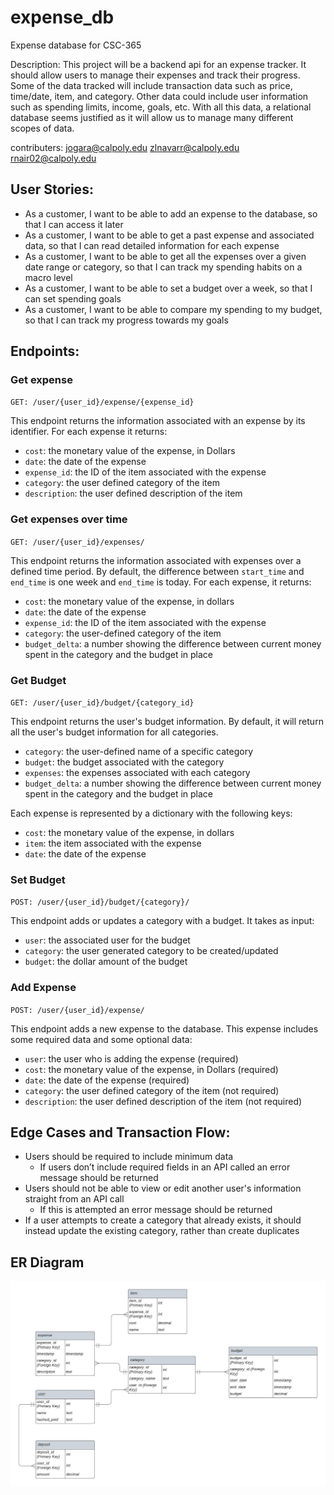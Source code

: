 # expense_db
Expense database for CSC-365

Description:
This project will be a backend api for an expense tracker. It should allow users to manage 
their expenses and track their progress. Some of the data tracked will include transaction
data such as price, time/date, item, and category. Other data could include user information
such as spending limits, income, goals, etc. With all this data, a relational database 
seems justified as it will allow us to manage many different scopes of data. 

contributers: jogara@calpoly.edu zlnavarr@calpoly.edu rnair02@calpoly.edu


## User Stories:

- As a customer, I want to be able to add an expense to the database, so that I can access it later
- As a customer, I want to be able to get a past expense and associated data, so that I can read detailed information for each expense
- As a customer, I want to be able to get all the expenses over a given date range or category, so that I can track my spending habits on a macro level
- As a customer, I want to be able to set a budget over a week, so that I can set spending goals
- As a customer, I want to be able to compare my spending to my budget, so that I can track my progress towards my goals

## Endpoints:

### Get expense
`GET: /user/{user_id}/expense/{expense_id}`

This endpoint returns the information associated with an expense by its identifier. For each expense it returns:

- `cost`: the monetary value of the expense, in Dollars
- `date`: the date of the expense
- `expense_id`: the ID of the item associated with the expense
- `category`: the user defined category of the item
- `description`: the user defined description of the item

### Get expenses over time
`GET: /user/{user_id}/expenses/`

This endpoint returns the information associated with expenses over a defined time period. By default, the difference between `start_time` and `end_time` is one week and `end_time` is today. For each expense, it returns:

- `cost`: the monetary value of the expense, in dollars
- `date`: the date of the expense
- `expense_id`: the ID of the item associated with the expense
- `category`: the user-defined category of the item
- `budget_delta`: a number showing the difference between current money spent in the category and the budget in place

### Get Budget
`GET: /user/{user_id}/budget/{category_id}`

This endpoint returns the user's budget information. By default, it will return all the user's budget information for all categories.

- `category`: the user-defined name of a specific category
- `budget`: the budget associated with the category
- `expenses`: the expenses associated with each category
- `budget_delta`: a number showing the difference between current money spent in the category and the budget in place

Each expense is represented by a dictionary with the following keys:

- `cost`: the monetary value of the expense, in dollars
- `item`: the item associated with the expense
- `date`: the date of the expense

### Set Budget
`POST: /user/{user_id}/budget/{category}/`

This endpoint adds or updates a category with a budget. It takes as input:

- `user`: the associated user for the budget
- `category`: the user generated category to be created/updated
- `budget`: the dollar amount of the budget

### Add Expense
`POST: /user/{user_id}/expense/`

This endpoint adds a new expense to the database. This expense includes some required data and some optional data:

- `user`: the user who is adding the expense (required)
- `cost`: the monetary value of the expense, in Dollars (required)
- `date`: the date of the expense (required)
- `category`: the user defined category of the item (not required)
- `description`: the user defined description of the item (not required)

## Edge Cases and Transaction Flow:

- Users should be required to include minimum data
  - If users don’t include required fields in an API called an error message should be returned
- Users should not be able to view or edit another user's information straight from an API call
  - If this is attempted an error message should be returned
- If a user attempts to create a category that already exists, it should instead update the existing category, rather than create duplicates

## ER Diagram
![ER_DIAGRAM](./ER_Diagram.jpeg)